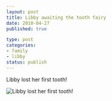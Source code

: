 ```yaml
--- 
layout: post
title: Libby awaiting the tooth fairy
date: 2010-04-27
published: true

type: post
categories: 
- family
- libby
status: publish
---
```

Libby lost her first tooth!

![Libby lost her first tooth!](http://media.eick.us/2010/04/My-SwankoPrint.jpg)